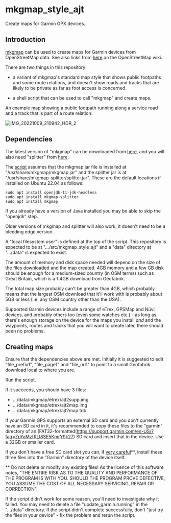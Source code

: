# mkgmap_style_ajt
Create maps for Garmin GPX devices.

## Introduction

[mkgmap](https://www.mkgmap.org.uk/) can be used to create maps for Garmin devices from OpenStreetMap data.  See also links from [here](https://wiki.openstreetmap.org/wiki/Mkgmap) on the OpenStreetMap wiki.

There are two things in this repository:

* a variant of mkgmap's standard map style that shows public footpaths and some route relations, and doesn't show roads and tracks that are likely to be private as far as foot access is concerned.

* a shell script that can be used to call "mkgmap" and create maps.

An example map showing a public footpath running along a service road and a track that is part of a route relation:

![IMG_20221009_210942_HDR_2](https://user-images.githubusercontent.com/5311740/194777623-1a0fd2c3-e997-4ca1-8f54-c9a8cf839d95.jpg)

## Dependencies

The latest version of "mkgmap" can be downloaded from [here](https://www.mkgmap.org.uk/download/mkgmap.html), and you will also need "splitter" from [here](https://www.mkgmap.org.uk/download/splitter.html).

The [script](https://github.com/SomeoneElseOSM/mkgmap_style_ajt/blob/master/garmin_map_etrex.sh) assumes that the mkgmap jar file is installed at "/usr/share/mkgmap/mkgmap.jar" and the splitter jar is at "/usr/share/mkgmap-splitter/splitter.jar".  These are the default locations if installed on Ubuntu 22.04 as follows:

    sudo apt install openjdk-11-jdk-headless
    sudo apt install mkgmap-splitter
    sudo apt install mkgmap

If you already have a version of Java installed you may be able to skip the "openjdk" step.

Older versions of mkgmap and splitter will also work; it doesn't need to be a bleeding edge version.

A "local filesystem user" is defined at the top of the script.  This repository is expected to be at ".../src/mkgmap_style_ajt" and a "data" directory at ".../data" is expected to exist.

The amount of memory and disk space needed will depend on the size of the files downloaded and the map created.  4GB memory and a few GB disk should be enough for a medium-sized country (in OSM terms) such as Great Britain, which is a 1.4GB download from Geofabrik.

The total map size probably can't be greater than 4GB, which probably means that the largest OSM download that it'll work with is probably about 5GB or less (i.e. any OSM country other than the USA).

Supported Garmin devices include a range of eTrex, GPSMap and Nüvi devices, and probably others too (even some watches etc.) - as long as there's enough storage on the device for the maps you install _and_ and the waypoints, routes and tracks that you will want to create later, there should been no problems.

## Creating maps

Ensure that the dependencies above are met.  Initially it is suggested to edit "file_prefix1", "file_page1" and "file_url1" to point to a small Geofabrik download local to where you are.

Run the script.

If it succeeds, you should have 3 files:

* .../data/mkgmap/etrex/ajt2supp.img
* .../data/mkgmap/etrex/ajt2map.img
* .../data/mkgmap/etrex/ajt2map.tdb

If your Garmin GPS supports an external SD card and you don't currently have an SD card in it, it's recommended to copy these files to the "garmin" directory of an [FAT32-formatted(https://support.garmin.com/en-US/?faq=ZpYaMzfRLI8SE5KmrY9k27) SD card and insert that in the device.  Use a 32GB or smaller card.

If you don't have a free SD card slot you can, if [very careful](https://wiki.openstreetmap.org/wiki/Garmin/GPS_series#Problems)**, install these three files into the "Garmin" directory of the device itself.

** Do not delete or modify any existing files!  As the licence of this software notes, "THE ENTIRE RISK AS TO THE QUALITY AND PERFORMANCE OF THE PROGRAM IS WITH YOU.  SHOULD THE PROGRAM PROVE DEFECTIVE, YOU ASSUME THE COST OF ALL NECESSARY SERVICING, REPAIR OR CORRECTION".

If the script didn't work for some reason, you'll need to investigate why it failed.  You may need to delete a file "update_garmin.running" in the ".../data" directory.  If the script didn't complete successfully, don't "just try the files in your device" - fix the problem and rerun the script.

